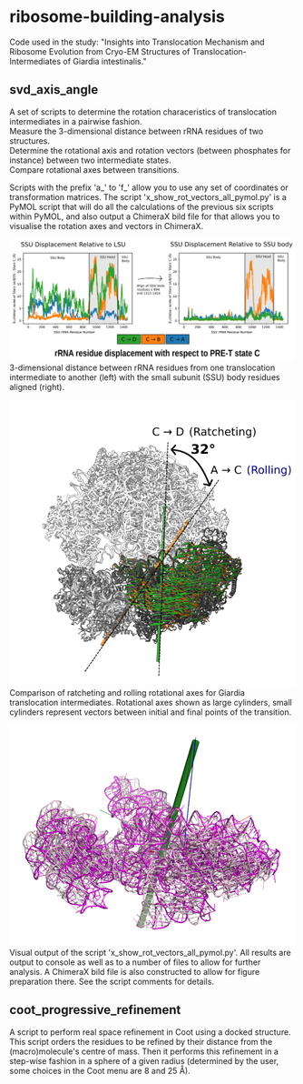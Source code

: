 # ribosome-building-analysis
Code used in the study: "Insights into Translocation Mechanism and Ribosome Evolution from Cryo-EM Structures of Translocation-Intermediates of Giardia intestinalis."

## svd_axis_angle
A set of scripts to determine the rotation characeristics of translocation intermediates in a pairwise fashion.  
Measure the 3-dimensional distance between rRNA residues of two structures.  
Determine the rotational axis and rotation vectors (between phosphates for instance) between two intermediate states.  
Compare rotational axes between transitions.  
  
Scripts with the prefix 'a_' to 'f_' allow you to use any set of coordinates or transformation matrices.
The script 'x_show_rot_vectors_all_pymol.py' is a PyMOL script that will do all the calculations of the previous six scripts within PyMOL, and also output a ChimeraX bild file for that allows you to visualise the rotation axes and vectors in ChimeraX.

![Pairwise Euclidean norm](./images/SI_eucnorm.png)  
3-dimensional distance between rRNA residues from one translocation intermediate to another (left) with the small subunit (SSU) body residues aligned (right).

![Rotation axes comparison](./images/rotation_axes_01.png)  
Comparison of ratcheting and rolling rotational axes for Giardia translocation intermediates. Rotational axes shown as large cylinders, small cylinders represent vectors between initial and final points of the transition.  

![PyMOL script](./images/pymol_axangle2.png)  
Visual output of the script 'x_show_rot_vectors_all_pymol.py'. All results are output to console as well as to a number of files to allow for further analysis. A ChimeraX bild file is also constructed to allow for figure preparation there. See the script comments for details.

## coot_progressive_refinement
A script to perform real space refinement in Coot using a docked structure. This script orders the residues to be refined by their distance from the (macro)molecule's centre of mass. Then it performs this refinement in a step-wise fashion in a sphere of a given radius (determined by the user, some choices in the Coot menu are 8 and 25 Å).
